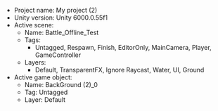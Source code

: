 <!-- UNITY CODE ASSIST INSTRUCTIONS START -->
- Project name: My project (2)
- Unity version: Unity 6000.0.55f1
- Active scene:
  - Name: Battle_Offline_Test
  - Tags:
    - Untagged, Respawn, Finish, EditorOnly, MainCamera, Player, GameController
  - Layers:
    - Default, TransparentFX, Ignore Raycast, Water, UI, Ground
- Active game object:
  - Name: BackGround (2)_0
  - Tag: Untagged
  - Layer: Default
<!-- UNITY CODE ASSIST INSTRUCTIONS END -->